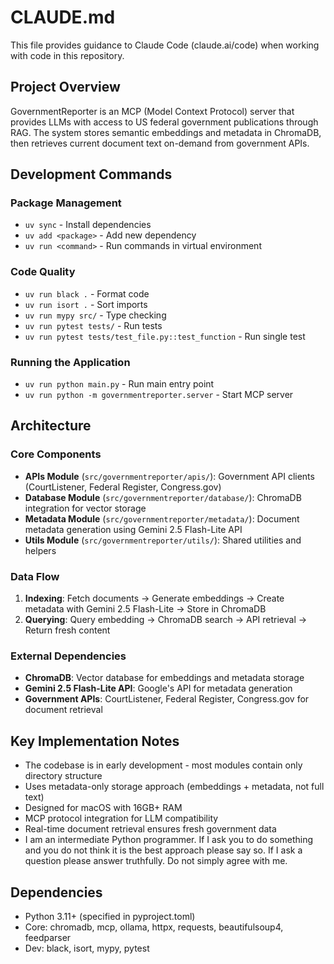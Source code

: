 # CLAUDE.md

This file provides guidance to Claude Code (claude.ai/code) when working with code in this repository.

## Project Overview

GovernmentReporter is an MCP (Model Context Protocol) server that provides LLMs with access to US federal government publications through RAG. The system stores semantic embeddings and metadata in ChromaDB, then retrieves current document text on-demand from government APIs.

## Development Commands

### Package Management
- `uv sync` - Install dependencies
- `uv add <package>` - Add new dependency
- `uv run <command>` - Run commands in virtual environment

### Code Quality
- `uv run black .` - Format code
- `uv run isort .` - Sort imports
- `uv run mypy src/` - Type checking
- `uv run pytest tests/` - Run tests
- `uv run pytest tests/test_file.py::test_function` - Run single test

### Running the Application
- `uv run python main.py` - Run main entry point
- `uv run python -m governmentreporter.server` - Start MCP server

## Architecture

### Core Components
- **APIs Module** (`src/governmentreporter/apis/`): Government API clients (CourtListener, Federal Register, Congress.gov)
- **Database Module** (`src/governmentreporter/database/`): ChromaDB integration for vector storage
- **Metadata Module** (`src/governmentreporter/metadata/`): Document metadata generation using Gemini 2.5 Flash-Lite API
- **Utils Module** (`src/governmentreporter/utils/`): Shared utilities and helpers

### Data Flow
1. **Indexing**: Fetch documents → Generate embeddings → Create metadata with Gemini 2.5 Flash-Lite → Store in ChromaDB
2. **Querying**: Query embedding → ChromaDB search → API retrieval → Return fresh content

### External Dependencies
- **ChromaDB**: Vector database for embeddings and metadata storage
- **Gemini 2.5 Flash-Lite API**: Google's API for metadata generation
- **Government APIs**: CourtListener, Federal Register, Congress.gov for document retrieval

## Key Implementation Notes

- The codebase is in early development - most modules contain only directory structure
- Uses metadata-only storage approach (embeddings + metadata, not full text)
- Designed for macOS with 16GB+ RAM
- MCP protocol integration for LLM compatibility
- Real-time document retrieval ensures fresh government data
- I am an intermediate Python programmer. If I ask you to do something and you do not think it is the best approach please say so. If I ask a question please answer truthfully. Do not simply agree with me.

## Dependencies

- Python 3.11+ (specified in pyproject.toml)
- Core: chromadb, mcp, ollama, httpx, requests, beautifulsoup4, feedparser
- Dev: black, isort, mypy, pytest